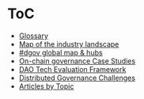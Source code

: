 # ToC

* [Glossary](https://wiki.dgov.foundation/resources/glossary)​
* [Map of the industry landscape](https://wiki.dgov.foundation/resources/dgov-industry-landscape)
* [\#dgov global map & hubs](https://wiki.dgov.foundation/resources/map-of-the-industry-landscape)​
* [On-chain governance Case Studies](https://wiki.dgov.foundation/resources/protocol-governance-case-studies)​
* [DAO Tech Evaluation Framework](https://wiki.dgov.foundation/resources/dao-infrastructure-interoperability)​
* [Distributed Governance Challenges](https://wiki.dgov.foundation/resources/distributed-governance-challenges)​
* [Articles by Topic](https://wiki.dgov.foundation/resources/articles-by-topic-1)​

